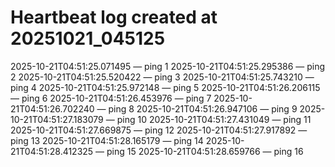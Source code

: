 # Heartbeat log created at 20251021_045125
2025-10-21T04:51:25.071495 — ping 1
2025-10-21T04:51:25.295386 — ping 2
2025-10-21T04:51:25.520422 — ping 3
2025-10-21T04:51:25.743210 — ping 4
2025-10-21T04:51:25.972148 — ping 5
2025-10-21T04:51:26.206115 — ping 6
2025-10-21T04:51:26.453976 — ping 7
2025-10-21T04:51:26.702240 — ping 8
2025-10-21T04:51:26.947106 — ping 9
2025-10-21T04:51:27.183079 — ping 10
2025-10-21T04:51:27.431049 — ping 11
2025-10-21T04:51:27.669875 — ping 12
2025-10-21T04:51:27.917892 — ping 13
2025-10-21T04:51:28.165179 — ping 14
2025-10-21T04:51:28.412325 — ping 15
2025-10-21T04:51:28.659766 — ping 16
